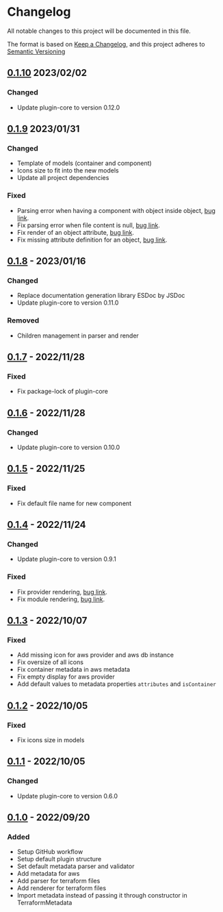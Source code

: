 # Changelog

All notable changes to this project will be documented in this file.

The format is based on [Keep a Changelog](https://keepachangelog.com/en/1.0.0/),
and this project adheres to [Semantic Versioning](https://semver.org/spec/v2.0.0.html)

## [0.1.10] 2023/02/02

### Changed

- Update plugin-core to version 0.12.0

## [0.1.9] 2023/01/31

### Changed

- Template of models (container and component)
- Icons size to fit into the new models
- Update all project dependencies

### Fixed

- Parsing error when having a component with object inside object, [bug link](https://github.com/ditrit/terrator-plugin/issues/41).
- Fix parsing error when file content is null, [bug link](https://github.com/ditrit/terrator-plugin/issues/43).
- Fix render of an object attribute, [bug link](https://github.com/ditrit/terrator-plugin/issues/46).
- Fix missing attribute definition for an object, [bug link](https://github.com/ditrit/terrator-plugin/issues/48).

## [0.1.8] - 2023/01/16

### Changed

- Replace documentation generation library ESDoc by JSDoc
- Update plugin-core to version 0.11.0

### Removed

- Children management in parser and render

## [0.1.7] - 2022/11/28

### Fixed

- Fix package-lock of plugin-core

## [0.1.6] - 2022/11/28

### Changed

- Update plugin-core to version 0.10.0

## [0.1.5] - 2022/11/25

### Fixed

- Fix default file name for new component

## [0.1.4] - 2022/11/24

### Changed

- Update plugin-core to version 0.9.1

### Fixed

- Fix provider rendering, [bug link](https://github.com/ditrit/terrator-plugin/issues/22).
- Fix module rendering, [bug link](https://github.com/ditrit/terrator-plugin/issues/25).

## [0.1.3] - 2022/10/07

### Fixed

- Add missing icon for aws provider and aws db instance
- Fix oversize of all icons
- Fix container metadata in aws metadata
- Fix empty display for aws provider
- Add default values to metadata properties `attributes` and `isContainer`

## [0.1.2] - 2022/10/05

### Fixed

- Fix icons size in models

## [0.1.1] - 2022/10/05

### Changed

- Update plugin-core to version 0.6.0

## [0.1.0] - 2022/09/20

### Added

- Setup GitHub workflow
- Setup default plugin structure
- Set default metadata parser and validator
- Add metadata for aws
- Add parser for terraform files
- Add renderer for terraform files
- Import metadata instead of passing it through constructor in TerraformMetadata

[0.1.10]: https://github.com/ditrit/terrator-plugin/blob/0.1.10/changelog.md
[0.1.9]: https://github.com/ditrit/terrator-plugin/blob/0.1.9/changelog.md
[0.1.8]: https://github.com/ditrit/terrator-plugin/blob/0.1.8/changelog.md
[0.1.7]: https://github.com/ditrit/terrator-plugin/blob/0.1.7/changelog.md
[0.1.6]: https://github.com/ditrit/terrator-plugin/blob/0.1.6/changelog.md
[0.1.5]: https://github.com/ditrit/terrator-plugin/blob/0.1.5/changelog.md
[0.1.4]: https://github.com/ditrit/terrator-plugin/blob/0.1.4/changelog.md
[0.1.3]: https://github.com/ditrit/terrator-plugin/blob/0.1.3/changelog.md
[0.1.2]: https://github.com/ditrit/terrator-plugin/blob/0.1.2/changelog.md
[0.1.1]: https://github.com/ditrit/terrator-plugin/blob/0.1.1/changelog.md
[0.1.0]: https://github.com/ditrit/terrator-plugin/blob/0.1.0/changelog.md
